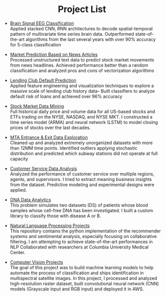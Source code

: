 <h1 align='center'> Project List </h1>
 
 
 - <a href="https://github.com/Kearlay/research/blob/master/eeg_tensorflow.ipynb">Brain Signal EEG Classification </a><br> Applied stacked CNN, RNN architectures to decode spatial-temporal pattern of multivariate time series brain data. Outperformed state-of-the-art algorithms from the last several years with over 90% accuracy for 5-class classification

- <a href="https://github.com/Kearlay/market_prediction/blob/master/market_prediction_news.ipynb"> Market Prediction Based on News Articles </a><br>Processed unstructured text data to predict stock market movements from news headlines. Achieved performance better than a random classification and analyzed pros and cons of vectorization algorithms

 - <a href="https://github.com/Kearlay/lending_club_classification/blob/master/lending_club_classification.ipynb"> Lending Club Default Prediction </a> <br> Applied feature engineering and visualization techniques to explore a massive scale of lending club history data– Built classifiers to analyze default risk of loans and achieved over 96% accuracy

 - <a href="https://github.com/Kearlay/market_data_mining/blob/master/market_data_mining.ipynb">Stock Market Data Mining</a><br> Full historical daily price and volume data for all US-based stocks and ETFs trading on the NYSE, NASDAQ, and NYSE MKT. I constructed a time series model (ARMA) and neural network (LSTM) to model closing prices of stocks over the last decades.

 - <a href="https://github.com/Kearlay/data_analyis/blob/master/data_analysis.ipynb">MTA Entrance \& Exit Data Exploration</a><br> Cleaned up and analyzed extremely unorganized datasets with more than 12MM time points. Identified outliers applying stochastic distribution and predicted which subway stations did not operate at full capacity


 - <a href="https://github.com/Kearlay/data_analyis/blob/master/customer_call/customer_call_analysis.ipynb">Customer Service Data Analysis</a><br> Analyzed the performance of customer service over multiple regions, agents, and supervisors. I tried to extract meaning business insights from the dataset. Predictive modeling and experimental designs were applied.


 - <a href="https://github.com/Kearlay/dna_disease_classification/blob/master/dna_disease_classification.ipynb">DNA Data Analytics</a><br> This problem simulates two datasets (DS) of patients whose blood samples whose cell-free DNA has been investigated. I built a custom library to classify those with disease A or B.
 
 - <a href="https://github.com/Kearlay/NLP-project">Natural Language Processing Projects</a><br> This repository contains the python implementation of the recommender systems and sentimental analysis, especially focusing on collaborative filtering. I am attempting to achieve state-of-the-art performances in NLP Collaborated with researchers at Columbia University Medical Center.

- <a href="https://github.com/Kearlay/vision">Computer Vision Projects</a><br> The goal of this project was to build machine learning models to help automate the process of classification and ships identification in multispectral satellite images. In this project, I processed and analyzed high-resolution raster dataset, built convolutional neural network (CNN) models (Grayscale input and RGB input) and deployed it in AWS.


